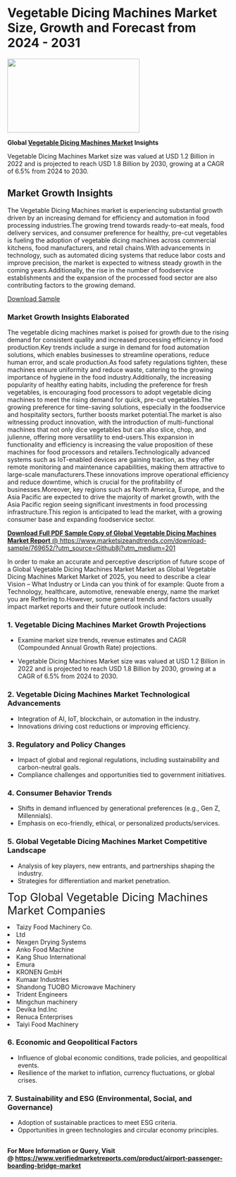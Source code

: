 <H1>Vegetable Dicing Machines Market Size, Growth and Forecast from 2024 - 2031</H1><img class="aligncenter size-medium wp-image-584254" src="https://thirdeyenews.in/wp-content/uploads/2024/09/Global-Market-Research-300x168.jpeg" alt="" width="300" height="168" /><p><strong>Global&nbsp;<a href="https://www.marketsizeandtrends.com/download-sample/769652/?utm_source=Github8j?utm_medium=201">Vegetable Dicing Machines Market</a> Insights</strong></p><p>Vegetable Dicing Machines Market size was valued at USD 1.2 Billion in 2022 and is projected to reach USD 1.8 Billion by 2030, growing at a CAGR of 6.5% from 2024 to 2030.</p><p><h2>Market Growth Insights</h2> <p>The Vegetable Dicing Machines market is experiencing substantial growth driven by an increasing demand for efficiency and automation in food processing industries.The growing trend towards ready-to-eat meals, food delivery services, and consumer preference for healthy, pre-cut vegetables is fueling the adoption of vegetable dicing machines across commercial kitchens, food manufacturers, and retail chains.With advancements in technology, such as automated dicing systems that reduce labor costs and improve precision, the market is expected to witness steady growth in the coming years.Additionally, the rise in the number of foodservice establishments and the expansion of the processed food sector are also contributing factors to the growing demand.</p> <p><a href="#">Download Sample</a></p> <h3>Market Growth Insights Elaborated</h3> <p>The vegetable dicing machines market is poised for growth due to the rising demand for consistent quality and increased processing efficiency in food production.Key trends include a surge in demand for food automation solutions, which enables businesses to streamline operations, reduce human error, and scale production.As food safety regulations tighten, these machines ensure uniformity and reduce waste, catering to the growing importance of hygiene in the food industry.Additionally, the increasing popularity of healthy eating habits, including the preference for fresh vegetables, is encouraging food processors to adopt vegetable dicing machines to meet the rising demand for quick, pre-cut vegetables.The growing preference for time-saving solutions, especially in the foodservice and hospitality sectors, further boosts market potential.The market is also witnessing product innovation, with the introduction of multi-functional machines that not only dice vegetables but can also slice, chop, and julienne, offering more versatility to end-users.This expansion in functionality and efficiency is increasing the value proposition of these machines for food processors and retailers.Technologically advanced systems such as IoT-enabled devices are gaining traction, as they offer remote monitoring and maintenance capabilities, making them attractive to large-scale manufacturers.These innovations improve operational efficiency and reduce downtime, which is crucial for the profitability of businesses.Moreover, key regions such as North America, Europe, and the Asia Pacific are expected to drive the majority of market growth, with the Asia Pacific region seeing significant investments in food processing infrastructure.This region is anticipated to lead the market, with a growing consumer base and expanding foodservice sector.<p><a href="#"></p><p><span class=""><strong>Download Full PDF Sample Copy of Global Vegetable Dicing Machines Market Report</strong> @ <a href="https://www.marketsizeandtrends.com/download-sample/769652/?utm_source=Github8j?utm_medium=201" target="_blank">https://www.marketsizeandtrends.com/download-sample/769652/?utm_source=Github8j?utm_medium=201</a></span></p><p>In order to make an accurate and perceptive description of future scope of a Global&nbsp;Vegetable Dicing Machines Market Market as Global&nbsp;Vegetable Dicing Machines Market Market of 2025, you need to describe a clear Vision &ndash; What Industry or Linda can you think of for example: Quote from a Technology, healthcare, automotive, renewable energy, name the market you are Reffering to.However, some general trends and factors usually impact market reports and their future outlook include:</p><h3>1.&nbsp;<strong>Vegetable Dicing Machines Market Growth Projections</strong></h3><ul><li>Examine market size trends, revenue estimates and CAGR (Compounded Annual Growth Rate) projections.</li><li><p>Vegetable Dicing Machines Market size was valued at USD 1.2 Billion in 2022 and is projected to reach USD 1.8 Billion by 2030, growing at a CAGR of 6.5% from 2024 to 2030.</p></li></ul><h3>2.&nbsp;<strong>Vegetable Dicing Machines Market Technological Advancements</strong></h3><ul><li>Integration of AI, IoT, blockchain, or automation in the industry.</li><li>Innovations driving cost reductions or improving efficiency.</li></ul><h3>3.&nbsp;<strong>Regulatory and Policy Changes</strong></h3><ul><li>Impact of global and regional regulations, including sustainability and carbon-neutral goals.</li><li>Compliance challenges and opportunities tied to government initiatives.</li></ul><h3>4.&nbsp;<strong>Consumer Behavior Trends</strong></h3><ul><li>Shifts in demand influenced by generational preferences (e.g., Gen Z, Millennials).</li><li>Emphasis on eco-friendly, ethical, or personalized products/services.</li></ul><h3>5.&nbsp;<strong>Global Vegetable Dicing Machines Market Competitive Landscape</strong></h3><ul><li>Analysis of key players, new entrants, and partnerships shaping the industry.</li><li>Strategies for differentiation and market penetration.</li></ul><p data-pm-slice="1 1 []"><span style="color: inherit; font-family: inherit; font-size: 25px;">Top Global Vegetable Dicing Machines Market Companies</span></p><div class="" data-test-id=""><p><li>Taizy Food Machinery Co.</li><li> Ltd</li><li> Nexgen Drying Systems</li><li> Anko Food Machine</li><li> Kang Shuo International</li><li> Emura</li><li> KRONEN GmbH</li><li> Kumaar Industries</li><li> Shandong TUOBO Microwave Machinery</li><li> Trident Engineers</li><li> Mingchun machinery</li><li> Devika Ind.Inc</li><li> Renuca Enterprises</li><li> Taiyi Food Machinery</li></p></div><h3>6.&nbsp;<strong>Economic and Geopolitical Factors</strong></h3><ul><li>Influence of global economic conditions, trade policies, and geopolitical events.</li><li>Resilience of the market to inflation, currency fluctuations, or global crises.</li></ul><h3>7.&nbsp;<strong>Sustainability and ESG (Environmental, Social, and Governance)</strong></h3><ul><li>Adoption of sustainable practices to meet ESG criteria.</li><li>Opportunities in green technologies and circular economy principles.</li></ul><h2><strong style="font-size: 14px;">For More Information or Query, Visit @&nbsp;</strong><a style="background-color: #ffffff; font-size: 14px;" href="https://www.marketsizeandtrends.com/report/vegetable-dicing-machines-market/" target="_blank">https://www.verifiedmarketreports.com/product/airport-passenger-boarding-bridge-market</a></h2>